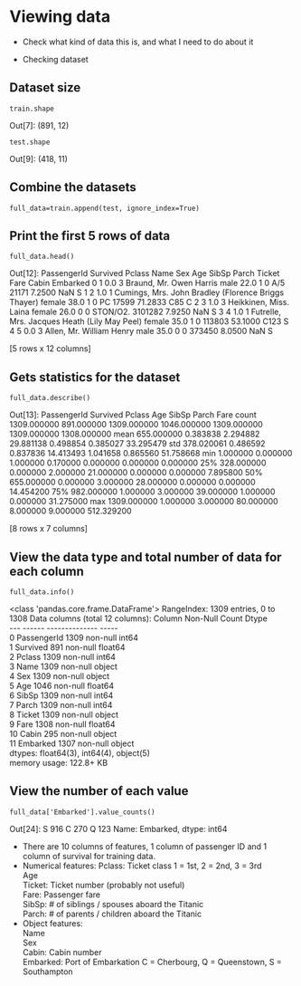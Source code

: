 # Viewing data

* Check what kind of data this is, and what I need to do about it

* Checking dataset
## Dataset size
```
train.shape
```
Out[7]: (891, 12)
```
test.shape
```
Out[9]: (418, 11)

## Combine the datasets
```
full_data=train.append(test, ignore_index=True)
```
## Print the first 5 rows of data
```
full_data.head()
```
Out[12]: 
 PassengerId  Survived  Pclass                                                 Name     Sex   Age  SibSp  Parch            Ticket     Fare Cabin Embarked
0            1       0.0       3                              Braund, Mr. Owen Harris    male  22.0      1      0         A/5 21171   7.2500   NaN        S
1            2       1.0       1  Cumings, Mrs. John Bradley (Florence Briggs Thayer)  female  38.0      1      0          PC 17599  71.2833   C85        C
2            3       1.0       3                               Heikkinen, Miss. Laina  female  26.0      0      0  STON/O2. 3101282   7.9250   NaN        S
3            4       1.0       1         Futrelle, Mrs. Jacques Heath (Lily May Peel)  female  35.0      1      0            113803  53.1000  C123        S
4            5       0.0       3                             Allen, Mr. William Henry    male  35.0      0      0            373450   8.0500   NaN        S

[5 rows x 12 columns]

## Gets statistics for the dataset
```
full_data.describe()
```

Out[13]: 
       PassengerId    Survived       Pclass          Age        SibSp        Parch         Fare
count  1309.000000  891.000000  1309.000000  1046.000000  1309.000000  1309.000000  1308.000000
mean    655.000000    0.383838     2.294882    29.881138     0.498854     0.385027    33.295479
std     378.020061    0.486592     0.837836    14.413493     1.041658     0.865560    51.758668
min       1.000000    0.000000     1.000000     0.170000     0.000000     0.000000     0.000000
25%     328.000000    0.000000     2.000000    21.000000     0.000000     0.000000     7.895800
50%     655.000000    0.000000     3.000000    28.000000     0.000000     0.000000    14.454200
75%     982.000000    1.000000     3.000000    39.000000     1.000000     0.000000    31.275000
max    1309.000000    1.000000     3.000000    80.000000     8.000000     9.000000   512.329200

[8 rows x 7 columns]

## View the data type and total number of data for each column
```
full_data.info()
```
<class 'pandas.core.frame.DataFrame'>
RangeIndex: 1309 entries, 0 to 1308
Data columns (total 12 columns):
    Column       Non-Null Count  Dtype  <br>
---  ------       --------------  -----  <br>
 0   PassengerId  1309 non-null   int64  <br>
 1   Survived     891 non-null    float64<br>
 2   Pclass       1309 non-null   int64  <br>
 3   Name         1309 non-null   object <br>
 4   Sex          1309 non-null   object <br>
 5   Age          1046 non-null   float64<br>
 6   SibSp        1309 non-null   int64  <br>
 7   Parch        1309 non-null   int64  <br>
 8   Ticket       1309 non-null   object <br>
 9   Fare         1308 non-null   float64<br>
 10  Cabin        295 non-null    object <br>
 11  Embarked     1307 non-null   object <br>
dtypes: float64(3), int64(4), object(5)  <br>
memory usage: 122.8+ KB

## View the number of each value
```
full_data['Embarked'].value_counts()
```
Out[24]: 
S    916
C    270
Q    123
Name: Embarked, dtype: int64

* There are 10 columns of features, 1 column of passenger ID and 1 column of survival for training data.
* Numerical features:
   Pclass: Ticket class    1 = 1st, 2 = 2nd, 3 = 3rd <br>
   Age<br>
   Ticket: Ticket number (probably not useful)<br>
   Fare: Passenger fare<br>
   SibSp: # of siblings / spouses aboard the Titanic<br>
   Parch: # of parents / children aboard the Titanic<br>
* Object features:<br>
   Name<br>
   Sex<br>
   Cabin: Cabin number<br>
   Embarked: Port of Embarkation    C = Cherbourg, Q = Queenstown, S = Southampton<br>
   

